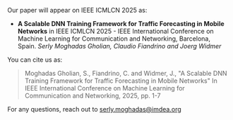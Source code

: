 Our paper will appear on IEEE ICMLCN 2025 as:
- **A Scalable DNN Training Framework for Traffic Forecasting in Mobile Networks** in IEEE ICMLCN 2025 - IEEE  International Conference on Machine Learning for Communication and Networking, Barcelona, Spain.
*Serly Moghadas Gholian, Claudio Fiandrino and Joerg Widmer*

You can cite us as: 
> Moghadas Gholian, S., Fiandrino, C. and Widmer, J., "A Scalable DNN Training Framework for Traffic Forecasting in Mobile Networks" In IEEE International Conference on Machine Learning for Communication and Networking, 2025, pp. 1-7

For any questions, reach out to serly.moghadas@imdea.org


